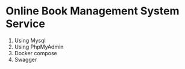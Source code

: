 # Online Book Management System Service
1. Using Mysql
2. Using PhpMyAdmin
3. Docker compose
4. Swagger
